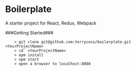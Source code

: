 # Boilerplate

A starter project for React, Redux, Webpack

###Getting Started###


```
	> git clone git@github.com:terrycoco/boilerplate.git <YourProjectName>
	> cd  <YourProjectName>
	> npm install
	> npm start
	> open a browser to localhost:8080
```
